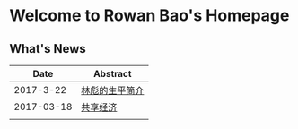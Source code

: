 # Welcome to Rowan Bao's Homepage
## What's News
|Date|Abstract|
|--|--|
|2017-3-22|[林彪的生平简介](\blog\linbiao.md)|
|2017-03-18|[共享经济](\blog\SharingEconomy)|
|||
